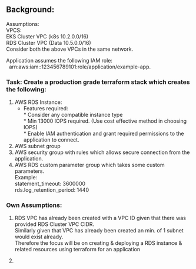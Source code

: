 ## Background: 
Assumptions: <br />
VPCS: <br />
EKS Cluster VPC (k8s 10.2.0.0/16) <br />
RDS Cluster VPC (Data 10.5.0.0/16) <br />
Consider both the above VPCs in the same network.<br />

Application assumes the following IAM role:<br />
&nbsp; arn:aws:iam::123456789101:role/application/example-app.<br />

### Task: Create a production grade terraform stack which creates the following:
1. AWS RDS Instance:<br />
      - Features required:<br />
              * Consider any compatible instance type<br />
              * Min 13000 IOPS required. (Use cost effective
method in choosing IOPS)<br />
              * Enable IAM authentication and grant required
permissions to the application to connect. <br />
3. AWS subnet group<br />
4. AWS security group with rules which allows secure connection
from the application. <br />
5. AWS RDS custom parameter group which takes some custom
parameters. <br />
   Example:<br />
   statement_timeout: 3600000 <br />
   rds.log_retention_period: 1440 <br />


### Own Assumptions: 
1. RDS VPC has already been created with a VPC ID given that there was provided RDS Cluster VPC CIDR. <br/>
Similarly given that VPC has already been created an min. of 1 subnet would exist already. <br /> 
Therefore the focus will be on creating & deploying a RDS instance & related resources using terraform for an application

2. 
